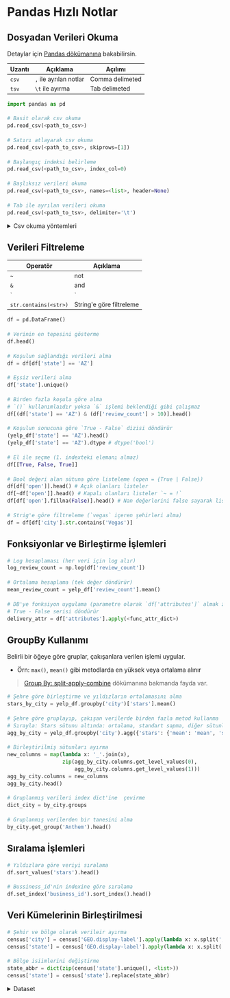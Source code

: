 # Pandas Hızlı Notlar

## Dosyadan Verileri Okuma

Detaylar için [Pandas dökümanına](https://pandas.pydata.org/pandas-docs/stable/user_guide/io.html) bakabilirsin.

| Uzantı | Açıklama               | Açılımı         |
| ------ | ---------------------- | --------------- |
| `csv`  | `,` ile ayrılan notlar | Comma delimeted |
| `tsv`  | `\t` ile ayırma        | Tab delimeted   |

```py
import pandas as pd

# Basit olarak csv okuma
pd.read_csv(<path_to_csv>)

# Satırı atlayarak csv okuma
pd.read_csv(<path_to_csv>, skiprows=[1])

# Başlangıç indeksi belirleme
pd.read_csv(<path_to_csv>, index_col=0)

# Başlıksız verileri okuma
pd.read_csv(<path_to_csv>, names=<list>, header=None)

# Tab ile ayrılan verileri okuma
pd.read_csv(<path_to_tsv>, delimiter='\t')
```

<details>
<summary>Csv okuma yöntemleri</summary>

```py
csv = [','.join(map(lambda x: str(x), row)) for row in np.vstack([df.columns, df])]
with open('./data/read_csv_example.csv', 'w') as f:
    [f.write(line + '\n') for line in csv]

!cat ./data/read_csv_example.csv
```

![](../res/ex_ilkel_csv.png)

```py
pd.read_csv('./data/read_csv_example.csv')
```

![](../res/ex_pandas_read.png)

</details>

## Verileri Filtreleme

| Operatör              | Açıklama                 |
| --------------------- | ------------------------ |
| `~`                   | not                      |
| `&`                   | and                      |
| `|`                   | or                       |
| `str.contains(<str>)` | String'e göre filtreleme |

```py
df = pd.DataFrame()

# Verinin en tepesini gösterme
df.head()

# Koşulun sağlandığı verileri alma
df = df[df['state'] == 'AZ']

# Eşsiz verileri alma
df['state'].unique()

# Birden fazla koşula göre alma
# `()` kullanımlaıdır yoksa `&` işlemi beklendiği gibi çalışmaz
df[(df['state'] == 'AZ') & (df['review_count'] > 10)].head()

# Koşulun sonucuna göre `True - False` dizisi döndürür
(yelp_df['state'] == 'AZ').head()
(yelp_df['state'] == 'AZ').dtype # dtype('bool')

# El ile seçme (1. indexteki elemanı almaz)
df[[True, False, True]]

# Bool değeri alan sütuna göre listeleme (open = {True | False})
df[df['open']].head() # Açık olanları listeler
df[~df['open']].head() # Kapalı olanları listeler `~ = !`
df[df['open'].fillna(False)].head() # Nan değerlerini false sayarak listeleme

# Strig'e göre filtreleme (`vegas` içeren şehirleri alma)
df = df[df['city'].str.contains('Vegas')]
```

## Fonksiyonlar ve Birleştirme İşlemleri

```py
# Log hesaplaması (her veri için log alır)
log_review_count = np.log(df['review_count'])

# Ortalama hesaplama (tek değer döndürür)
mean_review_count = yelp_df['review_count'].mean()

# DB'ye fonksiyon uygulama (parametre olarak `df['attributes']` almak zorundadır)
# True - False serisi döndürür
delivery_attr = df['attributes'].apply(<func_attr_dict>)
```

## GroupBy Kullanımı

Belirli bir öğeye göre gruplar, çakışanlara verilen işlemi uygular.

- Örn: `max()`, `mean()` gibi metodlarda en yüksek veya ortalama alınır

> [Group By: split-apply-combine](https://pandas.pydata.org/pandas-docs/stable/user_guide/groupby.html) dökümanına bakmanda fayda var.

```py
# Şehre göre birleştirme ve yıldızların ortalamasını alma
stars_by_city = yelp_df.groupby('city')['stars'].mean()

# Şehre göre gruplayıp, çakışan verilerde birden fazla metod kullanma
# Sırayla: Stars sütunu altında: ortalama, standart sapma, diğer sütunlarda toplam, miktar
agg_by_city = yelp_df.groupby('city').agg({'stars': {'mean': 'mean', 'std': 'std'}, 'review_count': 'sum', 'business_id': 'count'})

# Birleştirilmiş sütunları ayırma
new_columns = map(lambda x: '_'.join(x),
                  zip(agg_by_city.columns.get_level_values(0),
                      agg_by_city.columns.get_level_values(1)))
agg_by_city.columns = new_columns
agg_by_city.head()

# Gruplanmış verileri index dict'ine  çevirme
dict_city = by_city.groups

# Gruplanmış verilerden bir tanesini alma
by_city.get_group('Anthem').head()
```

## Sıralama İşlemleri

```py
# Yıldızlara göre veriyi sıralama
df.sort_values('stars').head()

# Bussiness_id'nin indexine göre sıralama
df.set_index('business_id').sort_index().head()
```

## Veri Kümelerinin Birleştirilmesi

```py
# Şehir ve bölge olarak verileir ayırma
census['city'] = census['GEO.display-label'].apply(lambda x: x.split(', ')[0])
census['state'] = census['GEO.display-label'].apply(lambda x: x.split(', ')[2])

# Bölge isiimlerini değiştirme
state_abbr = dict(zip(census['state'].unique(), <list>))
census['state'] = census['state'].replace(state_abbr)
```

<details>
<summary>Dataset</summary>

![](../res/city_dataset_ex.png)

</details>
